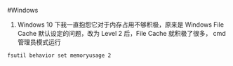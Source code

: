 #Windows


1. Windows 10 下我一直抱怨它对于内存占用不够积极，原来是 Windows File Cache 默认设定的问题，改为 Level 2 后，File Cache 就积极了很多，
cmd 管理员模式运行

```
fsutil behavior set memoryusage 2
```
